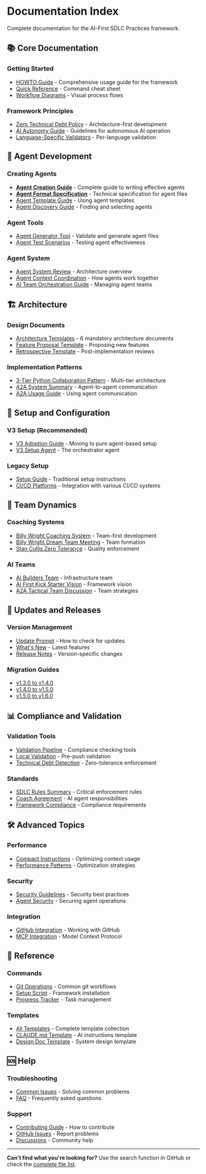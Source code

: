 # Documentation Index

Complete documentation for the AI-First SDLC Practices framework.

## 📚 Core Documentation

### Getting Started
- [HOWTO Guide](HOWTO.md) - Comprehensive usage guide for the framework
- [Quick Reference](QUICK-REFERENCE.md) - Command cheat sheet
- [Workflow Diagrams](workflow-diagram.md) - Visual process flows

### Framework Principles
- [Zero Technical Debt Policy](../ZERO-TECHNICAL-DEBT.md) - Architecture-first development
- [AI Autonomy Guide](../AI-AUTONOMY.md) - Guidelines for autonomous AI operation
- [Language-Specific Validators](../LANGUAGE-SPECIFIC-VALIDATORS.md) - Per-language validation

## 🤖 Agent Development

### Creating Agents
- **[Agent Creation Guide](AGENT-CREATION-GUIDE.md)** - Complete guide to writing effective agents
- **[Agent Format Specification](AGENT-FORMAT-SPEC.md)** - Technical specification for agent files
- [Agent Template Guide](AGENT-TEMPLATE-GUIDE.md) - Using agent templates
- [Agent Discovery Guide](AGENT-DISCOVERY-GUIDE.md) - Finding and selecting agents

### Agent Tools
- [Agent Generator Tool](../tools/agents/README.md) - Validate and generate agent files
- [Agent Test Scenarios](agent-test-scenarios.md) - Testing agent effectiveness

### Agent System
- [Agent System Review](AGENT-SYSTEM-REVIEW.md) - Architecture overview
- [Agent Context Coordination](AGENT-CONTEXT-COORDINATION.md) - How agents work together
- [AI Team Orchestration Guide](AI-TEAM-ORCHESTRATION-GUIDE.md) - Managing agent teams

## 🏗️ Architecture

### Design Documents
- [Architecture Templates](../templates/architecture/) - 6 mandatory architecture documents
- [Feature Proposal Template](../templates/feature-proposal-template.md) - Proposing new features
- [Retrospective Template](../templates/retrospective-template.md) - Post-implementation reviews

### Implementation Patterns
- [3-Tier Python Collaboration Pattern](3-TIER-PYTHON-COLLABORATION-PATTERN.md) - Multi-tier architecture
- [A2A System Summary](A2A-SYSTEM-SUMMARY.md) - Agent-to-agent communication
- [A2A Usage Guide](A2A-USAGE-GUIDE.md) - Using agent communication

## 🚀 Setup and Configuration

### V3 Setup (Recommended)
- [V3 Adoption Guide](V3-ADOPTION-GUIDE.md) - Moving to pure agent-based setup
- [V3 Setup Agent](../agents/v3-setup-orchestrator.md) - The orchestrator agent

### Legacy Setup
- [Setup Guide](SETUP-GUIDE.md) - Traditional setup instructions
- [CI/CD Platforms](ci-cd-platforms.md) - Integration with various CI/CD systems

## 👥 Team Dynamics

### Coaching Systems
- [Billy Wright Coaching System](BILLY-WRIGHT-COACHING-SYSTEM.md) - Team-first development
- [Billy Wright Dream Team Meeting](BILLY-WRIGHT-DREAM-TEAM-MEETING.md) - Team formation
- [Stan Cullis Zero Tolerance](STAN-CULLIS-ZERO-TOLERANCE.md) - Quality enforcement

### AI Teams
- [AI Builders Team](AI-BUILDERS-TEAM-HUDDLE.md) - Infrastructure team
- [AI First Kick Starter Vision](AI-FIRST-KICK-STARTER-VISION.md) - Framework vision
- [A2A Tactical Team Discussion](A2A-TACTICAL-TEAM-DISCUSSION.md) - Team strategies

## 🔄 Updates and Releases

### Version Management
- [Update Prompt](updates/UPDATE-PROMPT.md) - How to check for updates
- [What's New](updates/whats-new.md) - Latest features
- [Release Notes](releases/) - Version-specific changes

### Migration Guides
- [v1.3.0 to v1.4.0](releases/v1.3.0-to-v1.4.0.md)
- [v1.4.0 to v1.5.0](releases/v1.4.0-to-v1.5.0.md)
- [v1.5.0 to v1.6.0](releases/v1.5.0-to-v1.6.0.md)

## 📊 Compliance and Validation

### Validation Tools
- [Validation Pipeline](../tools/validation/) - Compliance checking tools
- [Local Validation](LOCAL-VALIDATION.md) - Pre-push validation
- [Technical Debt Detection](../tools/validation/check-technical-debt.py) - Zero-tolerance enforcement

### Standards
- [SDLC Rules Summary](../SDLC-RULES-SUMMARY.md) - Critical enforcement rules
- [Coach Agreement](COACH-AGREEMENT.md) - AI agent responsibilities
- [Framework Compliance](FRAMEWORK-COMPLIANCE.md) - Compliance requirements

## 🛠️ Advanced Topics

### Performance
- [Compact Instructions](CLAUDE-COMPACT-INSTRUCTIONS.md) - Optimizing context usage
- [Performance Patterns](PERFORMANCE-PATTERNS.md) - Optimization strategies

### Security
- [Security Guidelines](SECURITY.md) - Security best practices
- [Agent Security](AGENT-SECURITY.md) - Securing agent operations

### Integration
- [GitHub Integration](GITHUB-INTEGRATION.md) - Working with GitHub
- [MCP Integration](MCP-INTEGRATION.md) - Model Context Protocol

## 📖 Reference

### Commands
- [Git Operations](../git-operations.sh) - Common git workflows
- [Setup Script](../setup-smart.py) - Framework installation
- [Progress Tracker](../tools/automation/progress-tracker.py) - Task management

### Templates
- [All Templates](../templates/) - Complete template collection
- [CLAUDE.md Template](../templates/CLAUDE.md) - AI instructions template
- [Design Doc Template](../templates/design-doc-template.md) - System design template

## 🆘 Help

### Troubleshooting
- [Common Issues](TROUBLESHOOTING.md) - Solving common problems
- [FAQ](FAQ.md) - Frequently asked questions

### Support
- [Contributing Guide](../CONTRIBUTING.md) - How to contribute
- [GitHub Issues](https://github.com/SteveGJones/ai-first-sdlc-practices/issues) - Report problems
- [Discussions](https://github.com/SteveGJones/ai-first-sdlc-practices/discussions) - Community help

---

**Can't find what you're looking for?** Use the search function in GitHub or check the [complete file list](https://github.com/SteveGJones/ai-first-sdlc-practices/tree/main/docs).